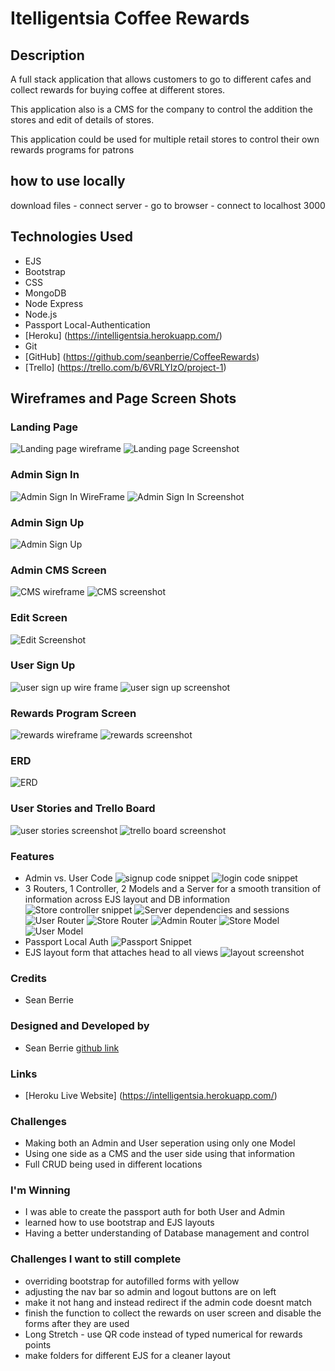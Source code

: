 # Itelligentsia Coffee Rewards
## Description
A full stack application that allows customers to go to different cafes and collect rewards for buying coffee at different stores.

This application also is a CMS for the company to control the addition the stores and edit of details of stores.

This application could be used for multiple retail stores to control their own rewards programs for patrons
## how to use locally
download files - connect server - go to browser - connect to localhost 3000
## Technologies Used
* EJS
* Bootstrap
* CSS
* MongoDB
* Node Express
* Node.js
* Passport Local-Authentication
* [Heroku] (https://intelligentsia.herokuapp.com/)
* Git
* [GitHub] (https://github.com/seanberrie/CoffeeRewards)
* [Trello] (https://trello.com/b/6VRLYIzO/project-1) 
## Wireframes and Page Screen Shots
### Landing Page
![Landing page wireframe](https://i.imgur.com/IOo6Alo.png)
![Landing page Screenshot](https://i.imgur.com/BkeH7xM.png)

### Admin Sign In
![Admin Sign In WireFrame](https://i.imgur.com/cYo78a9.png)
![Admin Sign In Screenshot](https://i.imgur.com/j2h5XaJ.png)

### Admin Sign Up
![Admin Sign Up](https://i.imgur.com/1fV81GF.png)

### Admin CMS Screen
![CMS wireframe](https://i.imgur.com/EmeccH3.png)
![CMS screenshot](https://i.imgur.com/dRhSHA0.png)

### Edit Screen
![Edit Screenshot](https://i.imgur.com/3x2hgzR.png)

### User Sign Up
![user sign up wire frame](https://i.imgur.com/OifmUDj.png)
![user sign up screenshot](https://i.imgur.com/egWbnKE.png)
### Rewards Program Screen
![rewards wireframe](https://i.imgur.com/9es846G.png)
![rewards screenshot](https://i.imgur.com/ed9jxG6.png)
### ERD
![ERD](https://i.imgur.com/vr5sHmE.png)
### User Stories and Trello Board
![user stories screenshot](https://i.imgur.com/MFRYG85.png)
![trello board screenshot](https://i.imgur.com/OnhJSo4.png)


### Features

* Admin vs. User Code
  ![signup code snippet](https://i.imgur.com/h0BZ9kE.png)
  ![login code snippet](https://i.imgur.com/wUZp2lM.png)
* 3 Routers, 1 Controller, 2 Models and a Server for a smooth transition of information across EJS layout and DB information
 ![Store controller snippet](https://i.imgur.com/DigHFTz.png)
 ![Server dependencies and sessions](https://i.imgur.com/ntVuOPN.png)
 ![User Router](https://i.imgur.com/dSDd7QO.png)
 ![Store Router](https://i.imgur.com/QbVv0a7.png)
 ![Admin Router](https://i.imgur.com/gBL4dCU.png)
 ![Store Model](https://i.imgur.com/XaxbpD5.png)
 ![User Model](https://i.imgur.com/xGHcT6d.png)
* Passport Local Auth
 ![Passport Snippet](https://i.imgur.com/8umOaLB.png)
* EJS layout form that attaches head to all views
  ![layout screenshot](https://i.imgur.com/R2mbJmP.png)

### Credits

 * Sean Berrie


### Designed and Developed by

 * Sean Berrie [github link](https://github.com/seanberrie "My Github link")

### Links
 * [Heroku Live Website] (https://intelligentsia.herokuapp.com/)

### Challenges
* Making both an Admin and User seperation using only one Model
* Using one side as a CMS and the user side using that information
* Full CRUD being used in different locations

### I'm Winning 
* I was able to create the passport auth for both User and Admin
* learned how to use bootstrap and EJS layouts
* Having a better understanding of Database management and control

### Challenges I want to still complete
* overriding bootstrap for autofilled forms with yellow
* adjusting the nav bar so admin and logout buttons are on left
* make it not hang and instead redirect if the admin code doesnt match
* finish the function to collect the rewards on user screen and disable the forms after they are used
* Long Stretch - use QR code instead of typed numerical for rewards points
* make folders for different EJS for a cleaner layout